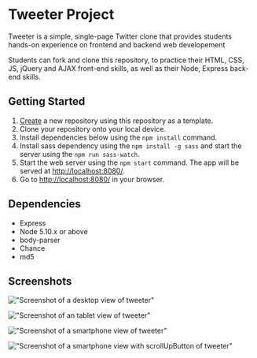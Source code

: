 # Tweeter Project

Tweeter is a simple, single-page Twitter clone that provides students hands-on experience on frontend and backend web developement

Students can fork and clone this repository, to practice their HTML, CSS, JS, jQuery and AJAX front-end skills, as well as their Node, Express back-end skills.

## Getting Started

1. [Create](https://docs.github.com/en/repositories/creating-and-managing-repositories/creating-a-repository-from-a-template) a new repository using this repository as a template.
2. Clone your repository onto your local device.
3. Install dependencies below using the `npm install` command.
4. Install sass dependency using the `npm install -g sass` and start the server using the `npm run sass-watch`.
5. Start the web server using the `npm start` command. The app will be served at <http://localhost:8080/>.
6. Go to <http://localhost:8080/> in your browser.

## Dependencies

- Express
- Node 5.10.x or above
- body-parser
- Chance
- md5


## Screenshots

!["Screenshot of a desktop view of tweeter"]()

!["Screenshot of an tablet view of tweeter"]()

!["Screenshot of a smartphone view of tweeter"]()

!["Screenshot of a smartphone view with scrollUpButton of tweeter"]()

